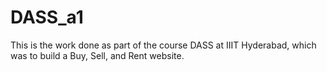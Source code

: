 # DASS_a1
This is the work done as part of the course DASS at IIIT Hyderabad, which was to build a Buy, Sell, and Rent website.
